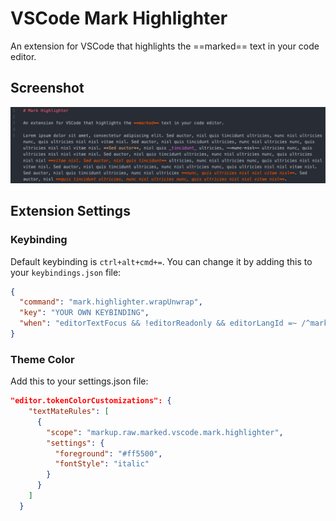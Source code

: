 # VSCode Mark Highlighter

An extension for VSCode that highlights the ==marked== text in your code editor.

## Screenshot

![Screenshot](https://raw.githubusercontent.com/dacodekid/vscode-mark-highlighter/master/assets/screenshot.png)

## Extension Settings

### Keybinding

Default keybinding is `ctrl+alt+cmd+=`. You can change it by adding this to your `keybindings.json` file:

```json
{
  "command": "mark.highlighter.wrapUnwrap",
  "key": "YOUR OWN KEYBINDING",
  "when": "editorTextFocus && !editorReadonly && editorLangId =~ /^markdown$|^rmd$|^quarto$/"
}
```

### Theme Color

Add this to your settings.json file:

```json
"editor.tokenColorCustomizations": {
    "textMateRules": [
      {
        "scope": "markup.raw.marked.vscode.mark.highlighter",
        "settings": {
          "foreground": "#ff5500",
          "fontStyle": "italic"
        }
      }
    ]
  }
```
